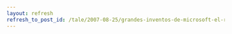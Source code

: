 ```yaml
---
layout: refresh
refresh_to_post_id: /tale/2007-08-25/grandes-inventos-de-microsoft-el-ratn-y-la-interfaz-grfica
---
```

